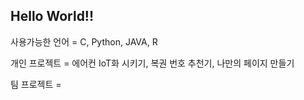 ## Hello World!!
사용가능한 언어 = C, Python, JAVA, R

개인 프로젝트 = 에어컨 IoT화 시키기, 복권 번호 추천기, 나만의 페이지 만들기

팀 프로젝트 = 

